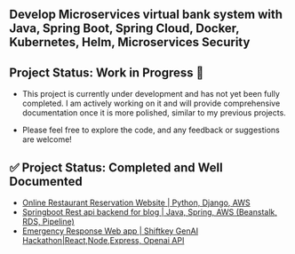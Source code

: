 ## Develop Microservices virtual bank system with Java, Spring Boot, Spring Cloud, Docker, Kubernetes, Helm, Microservices Security

## Project Status: Work in Progress 🚧
- This project is currently under development and has not yet been fully completed. I am actively working on it and will provide comprehensive documentation once it is more polished, similar to my previous projects.

- Please feel free to explore the code, and any feedback or suggestions are welcome!

## ✅ Project Status: Completed and Well Documented

- [Online Restaurant Reservation Website | Python, Django, AWS](https://github.com/panda022/GourmetHub)
- [Springboot Rest api backend for blog  | Java, Spring, AWS (Beanstalk, RDS, Pipeline)](https://github.com/panda022/fullstack-backend)
- [Emergency Response Web app | Shiftkey GenAI Hackathon|React,Node,Express, Openai API](https://github.com/panda022/TechHealth)
